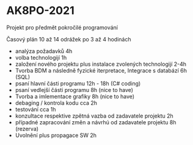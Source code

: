 # AK8PO-2021
Projekt pro předmět pokročilé programování

Časový plán 10 až 14 odrážek po 3 až 4 hodinách

- analýza požadavků 4h
- volba technologijí 1h
- založení nového projektu plus instalace zvolených technologijí 2-4h    
- Tvorba BDM a následně fyzické iterpretace, Integrace s databází 6h (SQL)
- psaní hlavní části programu 12h - 18h (C# coding)
- psaní vedlejší části programu 8h (nice to have)
- Tvorba a imlementace grafiky 8h (nice to have)
- debaging / kontrola kodu cca 2h
- testování cca 1h
- konzultace respektive zpětná vazba od zadavatele projektu 2h
- případné zapracování změn a návrhú od zadavatele projektu 8h (rezerva)
- Uvolnění plus propagace SW 2h


